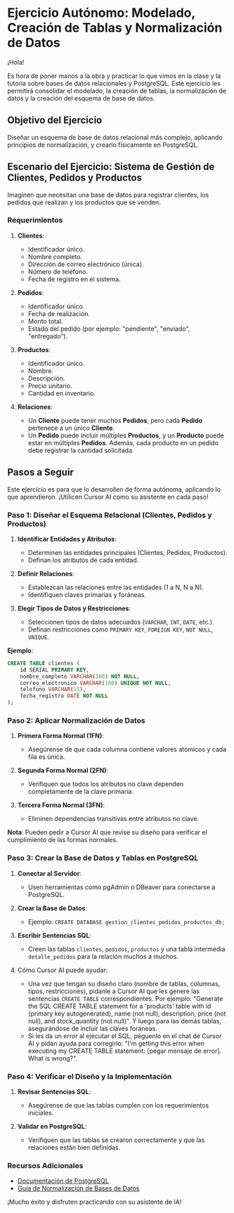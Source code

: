 # Ejercicio Autónomo: Modelado, Creación de Tablas y Normalización de Datos

¡Hola!

Es hora de poner manos a la obra y practicar lo que vimos en la clase y la tutoría sobre bases de datos relacionales y PostgreSQL. Este ejercicio les permitirá consolidar el modelado, la creación de tablas, la normalización de datos y la creación del esquema de base de datos.

## Objetivo del Ejercicio

Diseñar un esquema de base de datos relacional más complejo, aplicando principios de normalización, y crearlo físicamente en PostgreSQL.

## Escenario del Ejercicio: Sistema de Gestión de Clientes, Pedidos y Productos

Imaginen que necesitan una base de datos para registrar clientes, los pedidos que realizan y los productos que se venden.

### Requerimientos

1. **Clientes**:
   - Identificador único.
   - Nombre completo.
   - Dirección de correo electrónico (única).
   - Número de teléfono.
   - Fecha de registro en el sistema.

2. **Pedidos**:
   - Identificador único.
   - Fecha de realización.
   - Monto total.
   - Estado del pedido (por ejemplo: "pendiente", "enviado", "entregado").

3. **Productos**:
   - Identificador único.
   - Nombre.
   - Descripción.
   - Precio unitario.
   - Cantidad en inventario.

4. **Relaciones**:
   - Un **Cliente** puede tener muchos **Pedidos**, pero cada **Pedido** pertenece a un único **Cliente**.
   - Un **Pedido** puede incluir múltiples **Productos**, y un **Producto** puede estar en múltiples **Pedidos**. Además, cada producto en un pedido debe registrar la cantidad solicitada.

## Pasos a Seguir

Este ejercicio es para que lo desarrollen de forma autónoma, aplicando lo que aprendieron. ¡Utilicen Cursor AI como su asistente en cada paso!

### Paso 1: Diseñar el Esquema Relacional (Clientes, Pedidos y Productos)

1. **Identificar Entidades y Atributos**:
   - Determinen las entidades principales (Clientes, Pedidos, Productos).
   - Definan los atributos de cada entidad.

2. **Definir Relaciones**:
   - Establezcan las relaciones entre las entidades (1 a N, N a N).
   - Identifiquen claves primarias y foráneas.

3. **Elegir Tipos de Datos y Restricciones**:
   - Seleccionen tipos de datos adecuados (`VARCHAR`, `INT`, `DATE`, etc.).
   - Definan restricciones como `PRIMARY KEY`, `FOREIGN KEY`, `NOT NULL`, `UNIQUE`.

**Ejemplo**:

```sql
CREATE TABLE clientes (
    id SERIAL PRIMARY KEY,
    nombre_completo VARCHAR(100) NOT NULL,
    correo_electronico VARCHAR(100) UNIQUE NOT NULL,
    telefono VARCHAR(15),
    fecha_registro DATE NOT NULL
);
```

### Paso 2: Aplicar Normalización de Datos

1. **Primera Forma Normal (1FN)**:
   - Asegúrense de que cada columna contiene valores atómicos y cada fila es única.

2. **Segunda Forma Normal (2FN)**:
   - Verifiquen que todos los atributos no clave dependen completamente de la clave primaria.

3. **Tercera Forma Normal (3FN)**:
   - Eliminen dependencias transitivas entre atributos no clave.

**Nota**: Pueden pedir a Cursor AI que revise su diseño para verificar el cumplimiento de las formas normales.

### Paso 3: Crear la Base de Datos y Tablas en PostgreSQL

1. **Conectar al Servidor**:
   - Usen herramientas como pgAdmin o DBeaver para conectarse a PostgreSQL.

2. **Crear la Base de Datos**:
   - Ejemplo: `CREATE DATABASE gestion_clientes_pedidos_productos_db;`

3. **Escribir Sentencias SQL**:
   - Creen las tablas `clientes`, `pedidos`, `productos` y una tabla intermedia `detalle_pedidos` para la relación muchos a muchos.

4. Cómo Cursor AI puede ayudar:
    - Una vez que tengan su diseño claro (nombre de tablas, columnas, tipos, restricciones), pídanle a Cursor AI que les genere las sentencias `CREATE TABLE` correspondientes. Por ejemplo: "Generate the SQL CREATE TABLE statement for a 'products' table with id (primary key autogenerated), name (not null), description, price (not null), and stock_quantity (not null)". Y luego para las demás tablas, asegurándose de incluir las claves foráneas.
    - Si les da un error al ejecutar el SQL, péguenlo en el chat de Cursor AI y pidan ayuda para corregirlo: "I'm getting this error when executing my CREATE TABLE statement: [pegar mensaje de error]. What is wrong?".

### Paso 4: Verificar el Diseño y la Implementación

1. **Revisar Sentencias SQL**:
   - Asegúrense de que las tablas cumplen con los requerimientos iniciales.

2. **Validar en PostgreSQL**:
   - Verifiquen que las tablas se crearon correctamente y que las relaciones están bien definidas.

### Recursos Adicionales

- [Documentación de PostgreSQL](https://www.postgresql.org/docs/)
- [Guía de Normalización de Bases de Datos](https://es.wikipedia.org/wiki/Normalizaci%C3%B3n_de_bases_de_datos)

¡Mucho éxito y disfruten practicando con su asistente de IA!
